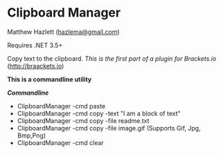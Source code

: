 Clipboard Manager
=================
Matthew Hazlett (<hazlema@gmail.com>)

Requires .NET 3.5+

Copy text to the clipboard.
*This is the first part of a plugin for Brackets.io* (<http://braackets.io>)

**This is a commandline utility**

***Commandline***

- ClipboardManager -cmd paste
- ClipboardManager -cmd copy -text "I am a block of text"
- ClipboardManager -cmd copy -file readme.txt
- ClipboardManager -cmd copy -file image.gif (Supports Gif, Jpg, Bmp,Png)
- ClipboardManager -cmd clear
